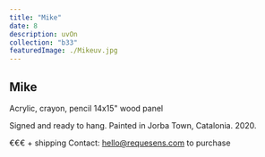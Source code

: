 ```yaml
---
title: "Mike"
date: 8
description: uvOn
collection: "b33"
featuredImage: ./Mikeuv.jpg
---
```


## Mike

Acrylic, crayon, pencil
14x15" wood panel

Signed and ready to hang.
Painted in Jorba Town, Catalonia. 2020.

€€€ + shipping
Contact: hello@requesens.com to purchase